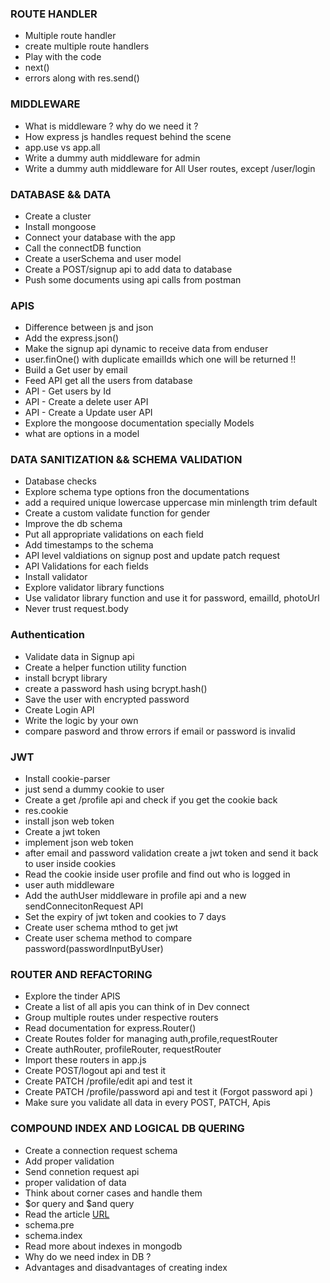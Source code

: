 ### ROUTE HANDLER

- Multiple route handler
- create multiple route handlers
- Play with the code
- next()
- errors along with res.send()

### MIDDLEWARE

- What is middleware ? why do we need it ?
- How express js handles request behind the scene
- app.use vs app.all
- Write a dummy auth middleware for admin
- Write a dummy auth middleware for All User routes, except /user/login

### DATABASE && DATA

- Create a cluster
- Install mongoose
- Connect your database with the app
- Call the connectDB function
- Create a userSchema and user model
- Create a POST/signup api to add data to database
- Push some documents using api calls from postman

### APIS

- Difference between js and json
- Add the express.json()
- Make the signup api dynamic to receive data from enduser
- user.finOne() with duplicate emailIds which one will be returned !!
- Build a Get user by email
- Feed API get all the users from database
- API - Get users by Id
- API - Create a delete user API
- API - Create a Update user API
- Explore the mongoose documentation specially Models
- what are options in a model

### DATA SANITIZATION && SCHEMA VALIDATION

- Database checks
- Explore schema type options fron the documentations
- add a required unique lowercase uppercase min minlength trim default
- Create a custom validate function for gender
- Improve the db schema
- Put all appropriate validations on each field
- Add timestamps to the schema
- API level valdiations on signup post and update patch request
- API Validations for each fields
- Install validator
- Explore validator library functions
- Use validator library function and use it for password, emailId, photoUrl
- Never trust request.body

### Authentication

- Validate data in Signup api
- Create a helper function utility function
- install bcrypt library
- create a password hash using bcrypt.hash()
- Save the user with encrypted password
- Create Login API
- Write the logic by your own
- compare pasword and throw errors if email or password is invalid

### JWT

- Install cookie-parser
- just send a dummy cookie to user
- Create a get /profile api and check if you get the cookie back
- res.cookie
- install json web token
- Create a jwt token
- implement json web token
- after email and password validation create a jwt token and send it back to user inside cookies
- Read the cookie inside user profile and find out who is logged in
- user auth middleware
- Add the authUser middleware in profile api and a new sendConnecitonRequest API
- Set the expiry of jwt token and cookies to 7 days
- Create user schema mthod to get jwt
- Create user schema method to compare password(passwordInputByUser)

### ROUTER AND REFACTORING

- Explore the tinder APIS
- Create a list of all apis you can think of in Dev connect
- Group multiple routes under respective routers
- Read documentation for express.Router()
- Create Routes folder for managing auth,profile,requestRouter
- Create authRouter, profileRouter, requestRouter
- Import these routers in app.js
- Create POST/logout api and test it
- Create PATCH /profile/edit api and test it
- Create PATCH /profile/password api and test it (Forgot password api )
- Make sure you validate all data in every POST, PATCH, Apis


### COMPOUND INDEX AND LOGICAL DB QUERING

- Create a connection request schema 
- Add proper validation
- Send connetion request api
- proper validation of data
- Think about corner cases and handle them 
- $or query and $and query
- Read the article [URL](https://www.mongodb.com/docs/manual/core/indexes/index-types/index-compound/)
- schema.pre
- schema.index 
- Read more about indexes in mongodb
- Why do we need index in DB ? 
- Advantages and disadvantages of creating index